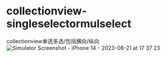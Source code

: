 # collectionview-singleselectormulselect
collectionview单选多选/包括横向/纵向
![Simulator Screenshot - iPhone 14 - 2023-08-21 at 17 37 23](https://github.com/yanjixiang/collectionview-singleselectormulselect/assets/31297729/3efefac7-349e-4e75-998f-2abe38d3b68f)
